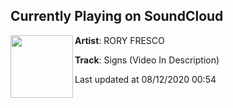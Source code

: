 ## Currently Playing on SoundCloud

[<img align="left" width="100" src="https://i1.sndcdn.com/artworks-qUrZKGRMmxQsWbvz-pMztcQ-t50x50.jpg">](https://soundcloud.com/roryxxx/signs)

**Artist**: RORY FRESCO 

**Track**: Signs (Video In Description)

Last updated at 08/12/2020 00:54
